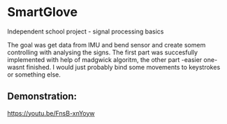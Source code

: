 # SmartGlove
Independent school project - signal processing basics

The goal was get data from IMU and bend sensor and create somem controlling with analysing the signs. The first part was succesfully implemented with help of madgwick algoritm, the other part -easier one- wasnt finished. I would just probably bind some movements to keystrokes or something else.

## Demonstration:
https://youtu.be/FnsB-xnYoyw
